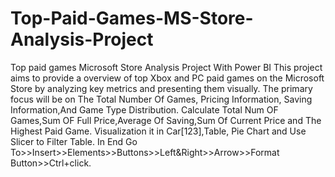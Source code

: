 # Top-Paid-Games-MS-Store-Analysis-Project
Top paid games Microsoft Store Analysis Project With Power BI
This project aims to provide a overview of top Xbox and PC paid games on the Microsoft Store by analyzing key metrics and presenting them visually. The primary focus will be on The Total Number Of Games, Pricing Information, Saving Information,And Game Type Distribution.
Calculate Total Num OF Games,Sum OF Full Price,Average Of Saving,Sum Of Current Price and The Highest Paid Game.
Visualization it in Car[123],Table, Pie Chart and Use Slicer to Filter Table.
In End Go To>>Insert>>Elements>>Buttons>>Left&Right>>Arrow>>Format Button>>Ctrl+click.
